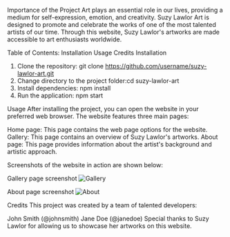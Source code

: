 Importance of the Project
Art plays an essential role in our lives, providing a medium for self-expression, emotion, and creativity. Suzy Lawlor Art is designed to promote and celebrate the works of one of the most talented artists of our time. Through this website, Suzy Lawlor's artworks are made accessible to art enthusiasts worldwide.

Table of Contents:
Installation
Usage
Credits
Installation

1. Clone the repository: git clone https://github.com/username/suzy-lawlor-art.git
2. Change directory to the project folder:cd suzy-lawlor-art
3. Install dependencies: npm install
4. Run the application: npm start

Usage
After installing the project, you can open the website in your preferred web browser. The website features three main pages:

Home page: This page contains the web page options for the website.
Gallery: This page contains an overview of Suzy Lawlor's artworks.
About page: This page provides information about the artist's background and artistic approach.


Screenshots of the website in action are shown below:

Gallery page screenshot
![Gallery](https://user-images.githubusercontent.com/125146720/221019047-f60c98c1-9ba1-4286-9e85-f004dd936bfb.jpg)

About page screenshot
![About](https://user-images.githubusercontent.com/125146720/221020071-10f0aff8-66e3-44a8-88f2-63ee74379d8a.jpg)

Credits
This project was created by a team of talented developers:

John Smith (@johnsmith)
Jane Doe (@janedoe)
Special thanks to Suzy Lawlor for allowing us to showcase her artworks on this website.
